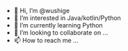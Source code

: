 - 👋 Hi, I’m @wushige
- 👀 I’m interested in Java/kotlin/Python
- 🌱 I’m currently learning Python
- 💞️ I’m looking to collaborate on ...
- 📫 How to reach me ...

<!---
wushige/wushige is a ✨ special ✨ repository because its `README.md` (this file) appears on your GitHub profile.
You can click the Preview link to take a look at your changes.
--->
